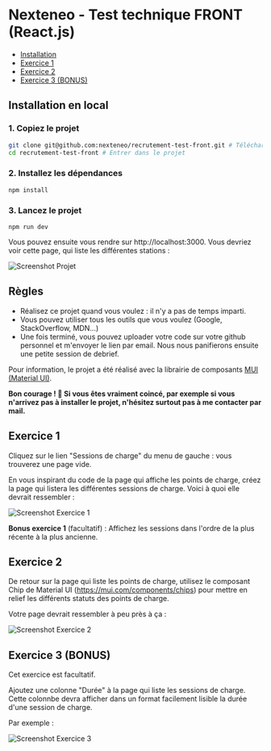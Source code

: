 # Nexteneo - Test technique FRONT (React.js)

- [Installation](#installation-en-local)
- [Exercice 1](#exercice-1)
- [Exercice 2](#exercice-2)
- [Exercice 3 (BONUS)](#exercice-3-bonus)

## Installation en local

### 1. Copiez le projet

```sh
git clone git@github.com:nexteneo/recrutement-test-front.git # Téléchargement du code
cd recrutement-test-front # Entrer dans le projet
```

### 2. Installez les dépendances

```
npm install
```

### 3. Lancez le projet

```
npm run dev
```

Vous pouvez ensuite vous rendre sur http://localhost:3000. Vous devriez voir cette page, qui liste les différentes stations :

![Screenshot Projet](https://raw.githubusercontent.com/nexteneo/recrutement-test-front/main/instructions/evse-1.png)

## Règles

- Réalisez ce projet quand vous voulez : il n'y a pas de temps imparti.
- Vous pouvez utiliser tous les outils que vous voulez (Google, StackOverflow, MDN...)
- Une fois terminé, vous pouvez uploader votre code sur votre github personnel et m'envoyer le lien par email. Nous nous panifierons ensuite une petite session de debrief.

Pour information, le projet a été réalisé avec la librairie de composants [MUI (Material UI)](https://mui.com/material-ui/getting-started/overview/).

**Bon courage ! 🙂 Si vous êtes vraiment coincé, par exemple si vous n'arrivez pas à installer le projet, n'hésitez surtout pas à me contacter par mail.**

## Exercice 1

Cliquez sur le lien "Sessions de charge" du menu de gauche : vous trouverez une page vide.

En vous inspirant du code de la page qui affiche les points de charge, créez la page qui listera les différentes sessions de charge. Voici à quoi elle devrait ressembler :

![Screenshot Exercice 1](https://raw.githubusercontent.com/nexteneo/recrutement-test-front/main/instructions/sessions-1.png)

**Bonus exercice 1** (facultatif) : Affichez les sessions dans l'ordre de la plus récente à la plus ancienne.

## Exercice 2

De retour sur la page qui liste les points de charge, utilisez le composant Chip de Material UI (https://mui.com/components/chips) pour mettre en relief les différents statuts des points de charge.

Votre page devrait ressembler à peu près à ça :

![Screenshot Exercice 2](https://raw.githubusercontent.com/nexteneo/recrutement-test-front/main/instructions/evse-2.png)

## Exercice 3 (BONUS)

Cet exercice est facultatif.

Ajoutez une colonne "Durée" à la page qui liste les sessions de charge. Cette colonnbe devra afficher dans un format facilement lisible la durée d'une session de charge.

Par exemple :

![Screenshot Exercice 3](https://raw.githubusercontent.com/nexteneo/recrutement-test-front/main/instructions/sessions-2.png)
